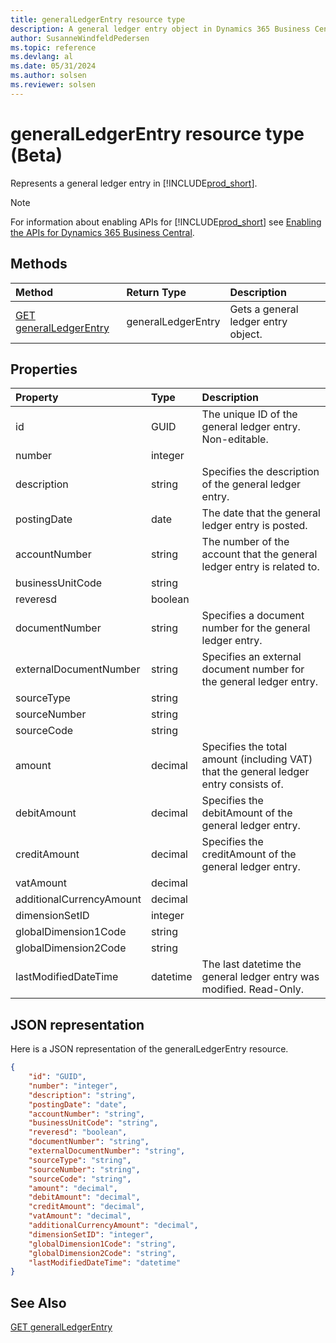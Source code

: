 ```yaml
---
title: generalLedgerEntry resource type
description: A general ledger entry object in Dynamics 365 Business Central.
author: SusanneWindfeldPedersen
ms.topic: reference
ms.devlang: al
ms.date: 05/31/2024
ms.author: solsen
ms.reviewer: solsen
---
```


# generalLedgerEntry resource type (Beta)

<!-- START>DO_NOT_EDIT -->
<!-- IMPORTANT:Do not edit any of the content between here and the END>DO_NOT_EDIT. -->
Represents a general ledger entry in [!INCLUDE[prod_short](../../../includes/prod_short.md)].

> [!NOTE]
> For information about enabling APIs for [!INCLUDE[prod_short](../../../includes/prod_short.md)] see [Enabling the APIs for Dynamics 365 Business Central](../../../api-reference/v2.0/enabling-apis-for-dynamics-nav.md).

## Methods

| Method | Return Type|Description |
|:--------------------|:-----------|:-------------------------|
|[GET generalLedgerEntry](../api/dynamics_generalledgerentry_get.md)|generalLedgerEntry|Gets a general ledger entry object.|



## Properties

| Property           | Type   |Description     |
|:-------------------|:-------|:---------------|
|id|GUID|The unique ID of the general ledger entry. Non-editable.|
|number|integer||
|description|string|Specifies the description of the general ledger entry.|
|postingDate|date|The date that the general ledger entry   is posted.|
|accountNumber|string|The number of the account that the general ledger entry is related to. |
|businessUnitCode|string||
|reveresd|boolean||
|documentNumber|string|Specifies a document number for the general ledger entry.|
|externalDocumentNumber|string|Specifies an external document number for the general ledger entry.|
|sourceType|string||
|sourceNumber|string||
|sourceCode|string||
|amount|decimal|Specifies the total amount (including VAT) that the general ledger entry consists of.|
|debitAmount|decimal|Specifies the debitAmount of the general ledger entry.|
|creditAmount|decimal|Specifies the creditAmount of the general ledger entry.|
|vatAmount|decimal||
|additionalCurrencyAmount|decimal||
|dimensionSetID|integer||
|globalDimension1Code|string||
|globalDimension2Code|string||
|lastModifiedDateTime|datetime|The last datetime the general ledger entry was modified. Read-Only.|

## JSON representation

Here is a JSON representation of the generalLedgerEntry resource.


```json
{
    "id": "GUID",
    "number": "integer",
    "description": "string",
    "postingDate": "date",
    "accountNumber": "string",
    "businessUnitCode": "string",
    "reveresd": "boolean",
    "documentNumber": "string",
    "externalDocumentNumber": "string",
    "sourceType": "string",
    "sourceNumber": "string",
    "sourceCode": "string",
    "amount": "decimal",
    "debitAmount": "decimal",
    "creditAmount": "decimal",
    "vatAmount": "decimal",
    "additionalCurrencyAmount": "decimal",
    "dimensionSetID": "integer",
    "globalDimension1Code": "string",
    "globalDimension2Code": "string",
    "lastModifiedDateTime": "datetime"
}
```
<!-- IMPORTANT: END>DO_NOT_EDIT -->

## See Also
[GET generalLedgerEntry](../api/dynamics_generalledgerentry_get.md)
